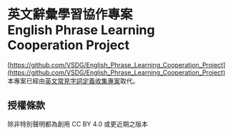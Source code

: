 # 英文辭彙學習協作專案<br />English Phrase Learning Cooperation Project
[https://github.com/VSDG/English_Phrase_Learning_Cooperation_Project](https://github.com/VSDG/English_Phrase_Learning_Cooperation_Project)  
本專案已經由[英文常見字詞定義收集專案](https://github.com/Vdragon/English_Common_Term_Definition_Collecting_Project)取代。

## 授權條款
除非特別聲明都為創用 CC BY 4.0 或更近期之版本
